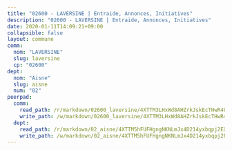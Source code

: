 ```yaml
---
title: "02600 - LAVERSINE | Entraide, Annonces, Initiatives"
description: "02600 - LAVERSINE | Entraide, Annonces, Initiatives"
date: 2020-01-11T14:09:21+09:00
collapsible: false
layout: commune
comm:
  nom: "LAVERSINE"
  slug: laversine
  cp: "02600"
dept:
  nom: "Aisne"
  slug: aisne
  num: "02"
peerpad:
  comm:
    read_path: /r/markdown/02600_laversine/4XTTM3LHxWd8AHZrkJskEcTHwR48BpHbjbK15hLsK3ANqr29g
    write_path: /w/markdown/02600_laversine/4XTTM3LHxWd8AHZrkJskEcTHwR48BpHbjbK15hLsK3ANqr29g-K3TgUe6Echxm3nF4M7CXX2f4JhgabKtiMQztfqMuGWudY3wcpVKmApQ6NRMkP5M3uM2TujdYveZuR1iLSWsMS8c1gASCQVAhVu1rFirA1tWakievk4jR6s7txJ7oU47NvZyQ2xrv
  dept:
    read_path: /r/markdown/02_aisne/4XTTM5hFUFHgngNKNLmJx4D214yxbqpj2EXK5CBjZ5LZF3zAf
    write_path: /w/markdown/02_aisne/4XTTM5hFUFHgngNKNLmJx4D214yxbqpj2EXK5CBjZ5LZF3zAf-K3TgUfAP6D753WPagZBnpcFgyCUpnZXNhrQsKU6J8qon6wxmFCHD5kB3GMzCYyJmAGHN58p9qgKDhnEgSAuHEK3wjVXSJoUkHyn6Vb7T2aNZ2y6ez5BMkQCEQxoUkfyK9J3TXU3M
---
```


